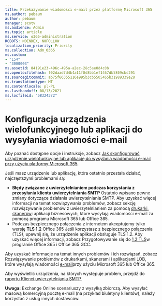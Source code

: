 ```yaml
---
title: Przekazywanie wiadomości e-mail przez platformę Microsoft 365
ms.author: pebaum
author: pebaum
manager: scotv
ms.audience: Admin
ms.topic: article
ms.service: o365-administration
ROBOTS: NOINDEX, NOFOLLOW
localization_priority: Priority
ms.collection: Adm_O365
ms.custom:
- "154"
- "3000003"
ms.assetid: 84191e23-496c-495a-a2ec-28c5ae0d4c0b
ms.openlocfilehash: f02daad7d4b4a11f8d8bb1ef1467db5809cbd291
ms.sourcegitcommit: ab75f66355116e995b3cb5505465b31989339e28
ms.translationtype: MT
ms.contentlocale: pl-PL
ms.lasthandoff: 08/13/2021
ms.locfileid: "58324372"
---
```

# <a name="set-up-a-multifunction-device-or-application-to-send-email"></a>Konfiguracja urządzenia wielofunkcyjnego lub aplikacji do wysyłania wiadomości e-mail

Aby poznać dostępne opcje i instrukcje, zobacz [Jak skonfigurować urządzenie wielofunkcyjne lub aplikację do wysyłania wiadomości e-mail przy użyciu platformy Microsoft 365](https://docs.microsoft.com/Exchange/mail-flow-best-practices/how-to-set-up-a-multifunction-device-or-application-to-send-email-using-microsoft-365-or-office-365).
  
Jeśli masz urządzenie lub aplikację, która ostatnio przestała działać, najczęstszymi problemami są:

- **Błędy związane z uwierzytelnianiem podczas korzystania z przesyłania klienta uwierzytelniania SMTP** Ostatnio wpisano pewne zmiany dotyczące działania uwierzytelniania SMTP. Aby uzyskać więcej informacji na temat rozwiązywania problemów, zobacz sekcję rozwiązywanie problemów z uwierzytelnianiem za pomocą [drukarki, skanerów](https://docs.microsoft.com/Exchange/mail-flow-best-practices/fix-issues-with-printers-scanners-and-lob-applications-that-send-email-using-off#error-authentication-unsuccessful)i aplikacji biznesowych, które wysyłają wiadomości e-mail za pomocą programu Microsoft 365 lub Office 365.
- Podczas bezpiecznego połączenia z internetem akceptujemy tylko wersję **TLS 1.2** Office 365 Jeśli korzystasz z bezpiecznego połączenia (TLS), upewnij się, że urządzenie aplikacji obsługuje TLS 1.2. Aby uzyskać więcej informacji, zobacz Przygotowywanie się do [1.2 TLS](https://docs.microsoft.com/microsoft-365/compliance/prepare-tls-1.2-in-office-365)w programie Office 365 i Office 365 GCC.
 
Aby uzyskać informacje na temat innych problemów i ich rozwiązań, zobacz Rozwiązywanie problemów z drukarkami, skanerami i aplikacjami LOB, które wysyłają wiadomości [e-mail](https://docs.microsoft.com/Exchange/mail-flow-best-practices/fix-issues-with-printers-scanners-and-lob-applications-that-send-email-using-off)przy użyciu Microsoft 365 lub Office 365.

Aby wyświetlić urządzenia, na których występuje problem, przejdź do [raportu Klienci uwierzytelniania SMTP](https://protection.office.com/mailflow/dashboard).

**Uwaga:** Exchange Online scenariuszy z wysyłką zbiorczą. Aby wysyłać masową komercyjną pocztę e-mail (na przykład biuletyny klientów), należy korzystać z usług innych dostawców.
